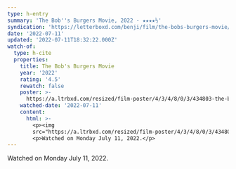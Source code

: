 ```yaml
---
type: h-entry
summary: 'The Bob''s Burgers Movie, 2022 - ★★★★½'
syndication: 'https://letterboxd.com/benji/film/the-bobs-burgers-movie/'
date: '2022-07-11'
updated: '2022-07-11T18:32:22.000Z'
watch-of:
  type: h-cite
  properties:
    title: The Bob's Burgers Movie
    year: '2022'
    rating: '4.5'
    rewatch: false
    poster: >-
      https://a.ltrbxd.com/resized/film-poster/4/3/4/8/0/3/434803-the-bob-s-burgers-movie-0-600-0-900-crop.jpg?v=57d25a8231
    watched-date: '2022-07-11'
    content:
      html: >-
        <p><img
        src="https://a.ltrbxd.com/resized/film-poster/4/3/4/8/0/3/434803-the-bob-s-burgers-movie-0-600-0-900-crop.jpg?v=57d25a8231"/></p>
        <p>Watched on Monday July 11, 2022.</p>
---
```

Watched on Monday July 11, 2022.
